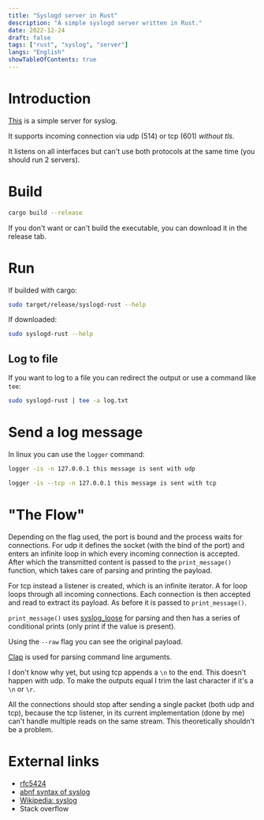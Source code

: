 ```yaml
---
title: "Syslogd server in Rust"
description: "A simple syslogd server written in Rust."
date: 2022-12-24
draft: false
tags: ["rust", "syslog", "server"]
langs: "English"
showTableOfContents: true
---
```


# Introduction

[This](https://github.com/fede-26/syslogd-rust) is a simple server for syslog.

It supports incoming connection via udp (514) or tcp (601) _without tls_.

It listens on all interfaces but can't use both protocols at the same time (you should run 2 servers).

# Build

```bash
cargo build --release
```

If you don't want or can't build the executable, you can download it in the release tab.

# Run

If builded with cargo:
```bash
sudo target/release/syslogd-rust --help
```

If downloaded:
```bash
sudo syslogd-rust --help
```

## Log to file

If you want to log to a file you can redirect the output or use a command like `tee`:

```bash
sudo syslogd-rust | tee -a log.txt
```

# Send a log message

In linux you can use the `logger` command:

```bash
logger -is -n 127.0.0.1 this message is sent with udp
```

```bash
logger -is --tcp -n 127.0.0.1 this message is sent with tcp
```

# "The Flow"

Depending on the flag used, the port is bound and the process waits for connections.
For udp it defines the socket (with the bind of the port) and enters an infinite loop in which every incoming connection is accepted.
After which the transmitted content is passed to the `print_message()` function, which takes care of parsing and printing the payload.

For tcp instead a listener is created, which is an infinite iterator.
A for loop loops through all incoming connections.
Each connection is then accepted and read to extract its payload.
As before it is passed to `print_message()`.

`print_message()` uses [syslog_loose](https://crates.io/crates/syslog_loose) for parsing and then has a series of conditional prints (only print if the value is present).

Using the `--raw` flag you can see the original payload.

[Clap](https://crates.io/crates/clap) is used for parsing command line arguments.

I don't know why yet, but using tcp appends a `\n` to the end.
This doesn't happen with udp.
To make the outputs equal I trim the last character if it's a `\n` or `\r`.

All the connections should stop after sending a single packet (both udp and tcp), because the tcp listener, in its current implementation (done by me) can't handle multiple reads on the same stream.
This theoretically shouldn't be a problem.

# External links

- [rfc5424](https://datatracker.ietf.org/doc/html/rfc5424)
- [abnf syntax of syslog](https://datatracker.ietf.org/doc/html/rfc5424#section-6)
- [Wikipedia: syslog](https://en.wikipedia.org/wiki/Syslog)
- Stack overflow